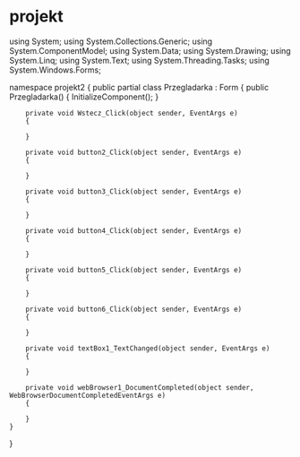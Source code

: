 # projekt
using System;
using System.Collections.Generic;
using System.ComponentModel;
using System.Data;
using System.Drawing;
using System.Linq;
using System.Text;
using System.Threading.Tasks;
using System.Windows.Forms;

namespace projekt2
{
    public partial class Przegladarka : Form
    {
        public Przegladarka()
        {
            InitializeComponent();
        }

        private void Wstecz_Click(object sender, EventArgs e)
        {

        }

        private void button2_Click(object sender, EventArgs e)
        {

        }

        private void button3_Click(object sender, EventArgs e)
        {

        }

        private void button4_Click(object sender, EventArgs e)
        {

        }

        private void button5_Click(object sender, EventArgs e)
        {

        }

        private void button6_Click(object sender, EventArgs e)
        {

        }

        private void textBox1_TextChanged(object sender, EventArgs e)
        {

        }

        private void webBrowser1_DocumentCompleted(object sender, WebBrowserDocumentCompletedEventArgs e)
        {

        }
    }
}
